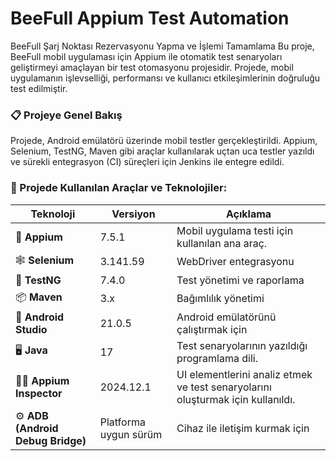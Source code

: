 # BeeFull Appium Test Automation
BeeFull Şarj Noktası Rezervasyonu Yapma ve İşlemi Tamamlama
Bu proje, BeeFull mobil uygulaması için Appium ile otomatik test senaryoları geliştirmeyi amaçlayan bir test otomasyonu projesidir. Projede, mobil uygulamanın işlevselliği, performansı ve kullanıcı etkileşimlerinin doğruluğu test edilmiştir.

### 📋 Projeye Genel Bakış
Projede, Android emülatörü üzerinde mobil testler gerçekleştirildi. Appium, Selenium, TestNG, Maven gibi araçlar kullanılarak uçtan uca testler yazıldı ve sürekli entegrasyon (CI) süreçleri için Jenkins ile entegre edildi.

### 🚀 Projede Kullanılan Araçlar ve Teknolojiler:
| Teknoloji | Versiyon | Açıklama |
|-----------|---------|----------|
| 🤖 **Appium** | 7.5.1 | Mobil uygulama testi için kullanılan ana araç. |
| 🕸 **Selenium** | 3.141.59 | WebDriver entegrasyonu |
| 🧪 **TestNG** | 7.4.0 | Test yönetimi ve raporlama |
| 📦 **Maven** | 3.x | Bağımlılık yönetimi |
| 📱 **Android Studio** | 21.0.5 | Android emülatörünü çalıştırmak için |
| 🖥️ **Java** | 17 | Test senaryolarının yazıldığı programlama dili. |
| 🕵️‍♂️ **Appium Inspector** | 2024.12.1 | UI elementlerini analiz etmek ve test senaryolarını oluşturmak için kullanıldı. |
| ⚙ **ADB (Android Debug Bridge)** | Platforma uygun sürüm | Cihaz ile iletişim kurmak için |
